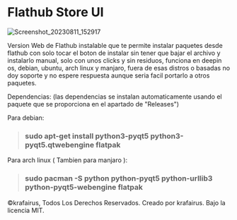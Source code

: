 # Flathub Store UI


![Screenshot_20230811_152917](https://github.com/krafairus/flathub-store-ui/assets/64279814/87eca5b0-d80e-4290-b7b4-8ac02b8ed3bb)

Version Web de Flathub instalable que te permite instalar paquetes desde flathub con solo tocar el boton de instalar sin tener que bajar el archivo y instalarlo manual, solo con unos clicks y sin residuos, funciona en deepin os, debian, ubuntu, arch linux y manjaro, fuera de esas distros o basadas no doy soporte y no espere respuesta aunque seria facil portarlo a otros paquetes.

Dependencias: 
(las dependencias se instalan automaticamente usando el paquete que se proporciona en el apartado de "Releases")

Para debian: 
> ### sudo apt-get install python3-pyqt5 python3-pyqt5.qtwebengine flatpak

Para arch linux ( Tambien para manjaro ):
> ### sudo pacman -S python python-pyqt5 python-urllib3 python-pyqt5-webengine flatpak

©krafairus, Todos Los Derechos Reservados. Creado por krafairus.
Bajo la licencia MIT.
